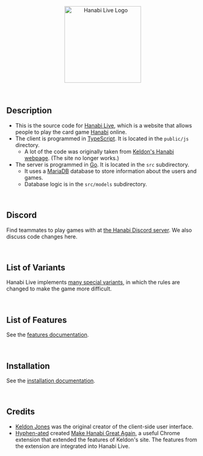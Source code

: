 <p align="center">
    <img src="https://github.com/Zamiell/hanabi-live/raw/master/public/img/logos/2.png" height=200 alt="Hanabi Live Logo" title="Hanabi Live Logo" />
</p>
<br />

## Description

* This is the source code for [Hanabi Live](http://hanabi.live/), which is a website that allows people to play the card game [Hanabi](https://boardgamegeek.com/boardgame/98778/hanabi) online.
* The client is programmed in [TypeScript](https://www.typescriptlang.org/). It is located in the `public/js` directory.
  * A lot of the code was originally taken from [Keldon's Hanabi webpage](http://keldon.net/hanabi/). (The site no longer works.)
* The server is programmed in [Go](https://golang.org/). It is located in the `src` subdirectory.
  * It uses a [MariaDB](https://mariadb.org/) database to store information about the users and games.
  * Database logic is in the `src/models` subdirectory.

<br />

## Discord

Find teammates to play games with at [the Hanabi Discord server](https://discord.gg/FADvkJp). We also discuss code changes here.

<br />

## List of Variants

Hanabi Live implements [many special variants](https://github.com/Zamiell/hanabi-live/tree/master/docs/VARIANTS.md), in which the rules are changed to make the game more difficult.

<br />

## List of Features

See the [features documentation](https://github.com/Zamiell/hanabi-live/tree/master/docs/FEATURES.md).

<br />

## Installation

See the [installation documentation](https://github.com/Zamiell/hanabi-live/tree/master/docs/INSTALL.md).

<br />

## Credits

* [Keldon Jones](http://keldon.net/) was the original creator of the client-side user interface.
* [Hyphen-ated](https://github.com/Hyphen-ated/) created [Make Hanabi Great Again](https://github.com/Hyphen-ated/MakeHanabiGreatAgain), a useful Chrome extension that extended the features of Keldon's site. The features from the extension are integrated into Hanabi Live.
